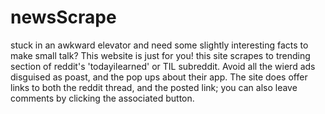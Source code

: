 # newsScrape
stuck in an awkward elevator and need some slightly interesting facts to make small talk? This website is just for you! this site 
scrapes to trending section of reddit's 'todayilearned' or TIL subreddit. Avoid all the wierd ads disguised as poast, and the pop ups
about their app. The site does offer links to both the reddit thread, and the posted link; you can also leave comments by clicking
the associated button.
